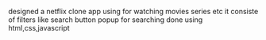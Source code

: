 designed a netflix clone app using for watching movies series etc
it consiste of filters like search button popup for searching
done using html,css,javascript
